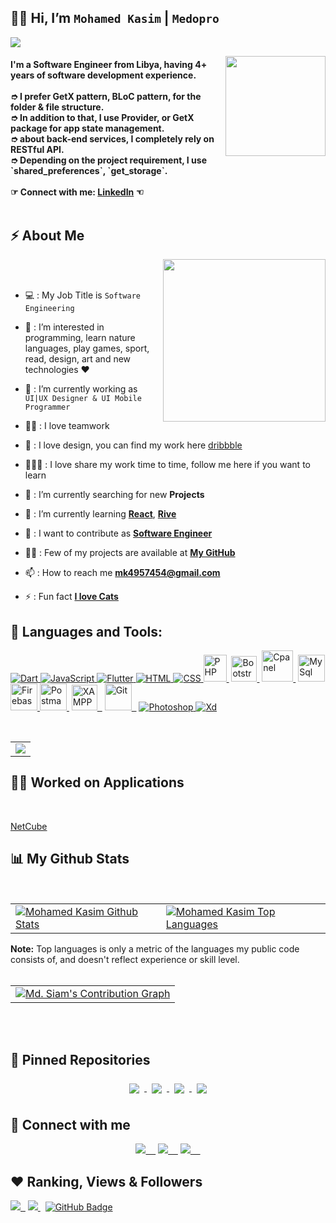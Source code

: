 


## 👋🏼 Hi, I’m `Mohamed Kasim` | `Medopro`

<p align="left">
 <img src="https://readme-typing-svg.herokuapp.com/?lines=Hello+World+from+Github!&center=true&width=360&height=30">
</p>

<img align="right" src="https://i.imgur.com/6AgVgVw.png" height="160"> </img>
<h4 align="left">
    I'm a Software Engineer from Libya, having 4+ years of software development experience. 
    <br><br>
    ➮ I prefer GetX pattern, BLoC pattern, for the folder & file structure. <br>
    ➮ In addition to that, I use Provider, or GetX package for app state management. <br>
    ➮ about back-end services, I completely rely on RESTful API.  <br>
    ➮ Depending on the project requirement, I use `shared_preferences`, `get_storage`. <br><br>
    ☞ Connect with me: <a href = "https://www.linkedin.com/in/mohamed-s-kasim-5a128b189/?utm_source=share&utm_campaign=share_via&utm_content=profile&utm_medium=android_app&fbclid=IwY2xjawFT3r1leHRuA2FlbQIxMAABHWsUD6ZAn9CJdUq9VosSY072fauFf3HK_kwXt5xBNMwt5Wtvg0dR8kcNrg_aem_acIOQGybt5Mps73_vNGQCw">LinkedIn</a> ☜ <br>
     <br>
</h4>
    
## ⚡ About Me

<!-- <img align="right" src="https://www.vegamoontech.com/wp-content/uploads/2020/03/web-design.gif" height="270"> </img> -->
<img align="right" src="https://www.mashfrog.com/sites/default/files/2023-02/1920x1080_cover_B%20%281%29.png" height="260"> </img> <br><br>

- 💻 : My Job Title is ```Software Engineering```
- 👀 : I’m interested in programming, learn nature languages, play games, sport, read, design, art and new technologies ♥
- 🌱 : I’m currently working as ```UI|UX Designer & UI Mobile Programmer```
- 🤝🏼 : I love teamwork
- 📱  : I love design, you can find my work here [dribbble](https://dribbble.com/alsanussi)
- 👨🏼‍💻 : I love share my work time to time, follow me here if you want to learn


- 🔭  : I’m currently searching for new **Projects**

- 🌱  : I’m currently learning **[React](https://react.dev/)**, **[Rive](https://rive.app/)**

- 👯  : I want to contribute as **[Software Engineer]()**

- 👨‍💻  : Few of my projects are available at **[My GitHub](https://github.com/mohmedkasim?tab=repositories)**

- 📫  : How to reach me **[mk4957454@gmail.com]()**
    

- ⚡ : Fun fact **[I love Cats]()**


## 🚀 Languages and Tools:

<p align="left"> 
    <a href="https://dart.dev/" target="_blank"> <img src="https://img.icons8.com/color/48/000000/dart.png" title="Dart"/> </a>
    <a href="https://developer.mozilla.org/en-US/docs/Web/JavaScript" target="_blank"> <img src="https://img.icons8.com/color/48/000000/javascript.png" title="JavaScript"/> </a>
    <a href="https://flutter.dev/" target="_blank"> <img src="https://img.icons8.com/color/48/000000/flutter.png" title="Flutter"/> </a> 
    <a href="https://www.w3.org/html/" target="_blank"> <img src="https://img.icons8.com/color/48/000000/html-5.png" title="HTML"/> </a> 
    <a href="https://www.w3schools.com/css/" target="_blank"> <img src="https://img.icons8.com/color/48/000000/css3.png" title="CSS"/> </a> 
    <a href="https://www.w3schools.com/php/" target="_blank"> <img src="https://pngimg.com/uploads/php/php_PNG23.png" title="PHP" width="37" height="43"/>&nbsp;</a>
    <a href="https://getbootstrap.com/" target="_blank"> <img src="https://cdn.worldvectorlogo.com/logos/bootstrap-4.svg" title="Bootstrap" width="41" height="41"/>&nbsp;</a>
    <a href="https://cpanel.net/" target="_blank"> <img src="https://skytoaster.com/assets/images/cpanel/cplogo.svg" title="Cpanel" width="50" height="50"/>&nbsp;</a>
    <a href="https://www.mysql.com/" target="_blank"> <img src="https://www.vectorlogo.zone/logos/mysql/mysql-icon.svg" title="MySql" width="43" height="43"/> </a>
    <a href="https://firebase.google.com/" target="_blank"> <img src="https://www.vectorlogo.zone/logos/firebase/firebase-icon.svg" title="Firebase" width="43" height="43"/> </a>
    <a href="https://postman.com" target="_blank"> <img src="https://www.vectorlogo.zone/logos/getpostman/getpostman-icon.svg" title="Postman" width="43" height="43"/>&nbsp;</a>
    <a href="https://www.apachefriends.org/index.html" target="_blank"> <img src="https://upload.wikimedia.org/wikipedia/en/thumb/7/78/XAMPP_logo.svg/220px-XAMPP_logo.svg.png" title="XAMPP" width="41" height="41"/>&nbsp;&nbsp;</a>
    <a href="https://git-scm.com/" target="_blank"> <img src="https://www.vectorlogo.zone/logos/git-scm/git-scm-icon.svg" title="Git" width="43" height="43"/>&nbsp;&nbsp;</a>
    <a href="https://www.adobe.com/products/photoshop.html" target="_blank"> <img src="https://img.icons8.com/color/48/000000/adobe-photoshop--v1.png" title="Photoshop"/> </a>
    <a href="https://www.adobe.com/products/xd.html" target="_blank"> <img src="https://img.icons8.com/color/48/000000/adobe-xd--v1.png" title="Xd"/> </a>    
     
</p>

<!--
[![Javascript Badge](https://img.shields.io/badge/-Javascript-F0DB4F?style=for-the-badge&labelColor=black&logo=javascript&logoColor=F0DB4F)](#) 
[![Typescript Badge](https://img.shields.io/badge/-Typescript-007acc?style=for-the-badge&labelColor=black&logo=typescript&logoColor=007acc)](#) 
[![Nodejs Badge](https://img.shields.io/badge/-Nodejs-3C873A?style=for-the-badge&labelColor=black&logo=node.js&logoColor=3C873A)](#) 
[![GraphQL Badge](https://img.shields.io/badge/-GraphQl-e535ab?style=for-the-badge&labelColor=black&logo=node.js&logoColor=e535ab)](#) 

-->
<br/>

<p align="center">
    <table align="center">
        <tr>
            <td>
                <a href="https://git.io/streak-stats">
        <img src="https://github-readme-streak-stats.herokuapp.com?user=mohmedkasim&theme=black-ice&hide_border=true&date_format=M%20j%5B%2C%20Y%5D&background=0D1117"/></a>
            </td>
        </tr>
   </table>
</p>

## 👨‍💻 Worked on Applications
<br/>
<p align="left">
    <a href="https://play.google.com/store/apps/details?id=com.teccube.cardshop&hl=en" target="_blank">NetCube</a>&emsp;

</p>


## 📊 My Github Stats

<br/>
<table>
    <tr>
        <td>
            <a href="https://github.com/anuraghazra/github-readme-stats"><img alt="Mohamed Kasim Github Stats" src="https://github-readme-stats.vercel.app/api?username=mohmedkasim&show_icons=true&count_private=true&theme=react&hide_border=true&bg_color=0D1117" />
            </a>
        </td>
        <td>
            <a href="https://github.com/anuraghazra/github-readme-stats"><img alt="Mohamed Kasim Top Languages" src="https://github-readme-stats.vercel.app/api/top-langs/?username=mohmedkasim&langs_count=8.0&count_private=true&layout=compact&theme=react&hide_border=true&bg_color=0D1117" />
            </a>
        </td>
    </tr>
</table>
<b>Note:</b> Top languages is only a metric of the languages my public code consists of, and doesn't reflect experience or skill level.
<br/>
<br/>

<table>
    <tr>
        <td>
            <a href="https://github.com/Ashutosh00710/github-readme-activity-graph"><img alt="Md. Siam's Contribution Graph" src="https://github-readme-activity-graph.vercel.app/graph?username=mohmedkasim&theme=react-dark&hide_border=true" />
            </a>
        </td>
    </tr>
</table>
<br/>
<br/>


## 📌 Pinned Repositories
<p align="center">
    <a href="https://github.com/mohmedkasim/kid_starter">
        <img align="center" style="margin:0.5rem" src="https://github-readme-stats.vercel.app/api/pin/?username=mohmedkasim&repo=driverBox&title_color=5BCDEC&text_color=c9cacc&icon_color=4AB197&bg_color=0D1117&" />
    </a>
    <a href="https://github.com/mohmedkasim/tip_calculator">
        <img align="center" style="margin:0.5rem" src="https://github-readme-stats.vercel.app/api/pin/?username=mohmedkasim&repo=HealtyLife&title_color=5BCDEC&text_color=c9cacc&icon_color=4AB197&bg_color=0D1117&" />
    </a>
    <a href="https://github.com/mohmedkasim/flutter_puzzle_hack">
        <img align="center" style="margin:0.5rem" src="https://github-readme-stats.vercel.app/api/pin/?username=mohmedkasim&repo=food_grap_ui&title_color=5BCDEC&text_color=c9cacc&icon_color=4AB197&bg_color=0D1117&" />
    </a>
    <a href="https://github.com/mohmedkasim/nilam">
        <img align="center" style="margin:0.5rem" src="https://github-readme-stats.vercel.app/api/pin/?username=mohmedkasim&repo=My_BookLibrary&title_color=5BCDEC&text_color=c9cacc&icon_color=4AB197&bg_color=0D1117&" />
    </a>
</p>


## 🔗 Connect with me
<p align="center">
<a href = "https://www.linkedin.com/in/mohamed-s-kasim-5a128b189/?utm_source=share&utm_campaign=share_via&utm_content=profile&utm_medium=android_app&fbclid=IwY2xjawFT3r1leHRuA2FlbQIxMAABHWsUD6ZAn9CJdUq9VosSY072fauFf3HK_kwXt5xBNMwt5Wtvg0dR8kcNrg_aem_acIOQGybt5Mps73_vNGQCw" target="_blank"><img src="https://img.icons8.com/fluent/48/000000/linkedin.png"/>&nbsp;&nbsp;&nbsp;&nbsp;</a>
<a href = "https://x.com/mk_midpro" target="_blank"><img src="https://img.icons8.com/fluent/48/000000/twitter.png"/>&nbsp;&nbsp;&nbsp;&nbsp;</a>
<a href = "https://www.instagram.com/empty.suit/" target="_blank"><img src="https://img.icons8.com/fluent/48/000000/instagram-new.png"/>&nbsp;&nbsp;&nbsp;&nbsp;</a>
</p>

## ❤️ Ranking, Views & Followers
<p align="center">
<!-- <img data-target="animated-image.replacedImage" alt="img" class="AnimatedImagePlayer-animatedImage" src="https://camo.githubusercontent.com/27580a32faa17e70eb452c4d5da3c99194238de3451ffebb88ac92b53f50b98a/68747470733a2f2f6769746875622e6769746875626173736574732e636f6d2f696d616765732f6d6f6e612d6c6f6164696e672d64656661756c742e676966" width="100px" style="display: block; opacity: 1;"><br>
<a href = "https://www.buymeacoffee.com/mdsiam" target="_blank"><img src="https://camo.githubusercontent.com/28aae05a0fba45679e8e27d90609601e249b64a5fe30dfef05495de4f4e318d4/68747470733a2f2f63646e2e6275796d6561636f666665652e636f6d2f627574746f6e732f76322f64656661756c742d79656c6c6f772e706e67" height="70" width="250" alt="chaudharimd" data-canonical-src="https://cdn.buymeacoffee.com/buttons/v2/default-yellow.png" style="max-width: 100%;"></a><br> -->

<a href="https://github.com/Meghna-DAS/github-profile-views-counter"><img src="https://komarev.com/ghpvc/?username=mohmedkasim">&nbsp;&nbsp;</a>
<a href="https://user-badge.committers.top/libya_private/mohmedkasim.svg"><img src="https://user-badge.committers.top/libya_private/mohmedkasim.svg"/>&nbsp;</a>&nbsp;
<a href="https://github.com/mohmedkasim?tab=followers"><img src="https://img.shields.io/github/followers/mohmedkasim?label=Followers&style=social" alt="GitHub Badge"></a>
</p>


<!-- ## 🧮 Visitors Count
<p align="center">
<img align="center" src = "https://profile-counter.glitch.me/mohmedkasim/count.svg" alt ="Loading">
</p> -->
